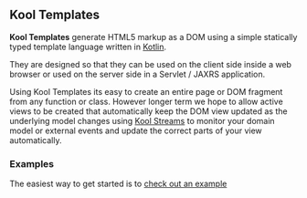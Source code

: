 ## Kool Templates

**Kool Templates** generate HTML5 markup as a DOM using a simple statically typed template language written in [Kotlin](http://jetbrains.github.com/kotlin/).

They are designed so that they can be used on the client side inside a web browser or used on the server side in a Servlet / JAXRS application.

Using Kool Templates its easy to create an entire page or DOM fragment from any function or class. However longer term we hope to allow active views to be created that automatically keep the DOM view updated as the underlying model changes  using [Kool Streams](https://github.com/koolapp/koolapp/blob/master/koolapp-stream/ReadMe.md) to monitor your domain model or external events and update the correct parts of your view automatically.

### Examples

The easiest way to get started is to [check out an example](https://github.com/koolapp/koolapp/blob/master/koolapp-template/src/test/kotlin/test/koolapp/template/html/HtmlTemplateTest.kt#L12)

